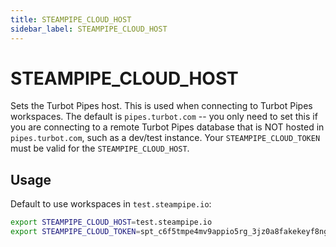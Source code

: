 ```yaml
---
title: STEAMPIPE_CLOUD_HOST
sidebar_label: STEAMPIPE_CLOUD_HOST
---
```


# STEAMPIPE_CLOUD_HOST
Sets the Turbot Pipes host.  This is used when connecting to Turbot Pipes workspaces.  The default is `pipes.turbot.com` -- you only need to set this if you are connecting to a remote Turbot Pipes database that is NOT hosted in `pipes.turbot.com`, such as a dev/test instance.  Your `STEAMPIPE_CLOUD_TOKEN` must be valid for the `STEAMPIPE_CLOUD_HOST`.

## Usage 
Default to use workspaces in `test.steampipe.io`:

```bash
export STEAMPIPE_CLOUD_HOST=test.steampipe.io
export STEAMPIPE_CLOUD_TOKEN=spt_c6f5tmpe4mv9appio5rg_3jz0a8fakekeyf8ng72qr646
```